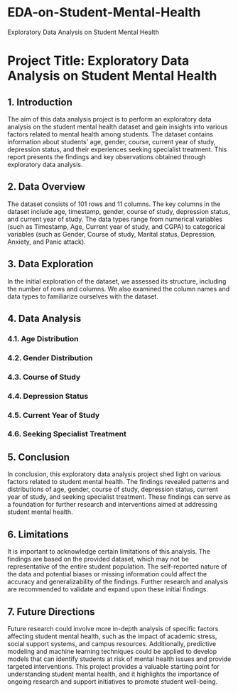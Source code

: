 # EDA-on-Student-Mental-Health
Exploratory Data Analysis on Student Mental Health
# Project Title: Exploratory Data Analysis on Student Mental Health

## 1. Introduction
The aim of this data analysis project is to perform an exploratory data analysis on the student mental health dataset and gain insights into various factors related to mental health among students. The dataset contains information about students' age, gender, course, current year of study, depression status, and their experiences seeking specialist treatment. This report presents the findings and key observations obtained through exploratory data analysis.

## 2. Data Overview
The dataset consists of 101 rows and 11 columns. The key columns in the dataset include age, timestamp, gender, course of study, depression status, and current year of study. The data types range from numerical variables (such as Timestamp, Age, Current year of study, and CGPA) to categorical variables (such as Gender, Course of study, Marital status, Depression, Anxiety, and Panic attack).

## 3. Data Exploration
In the initial exploration of the dataset, we assessed its structure, including the number of rows and columns. We also examined the column names and data types to familiarize ourselves with the dataset.

## 4. Data Analysis
### 4.1. Age Distribution
### 4.2. Gender Distribution
### 4.3. Course of Study
### 4.4. Depression Status
### 4.5. Current Year of Study
### 4.6. Seeking Specialist Treatment

## 5. Conclusion
In conclusion, this exploratory data analysis project shed light on various factors related to student mental health. The findings revealed patterns and distributions of age, gender, course of study, depression status, current year of study, and seeking specialist treatment. These findings can serve as a foundation for further research and interventions aimed at addressing student mental health.

## 6. Limitations
It is important to acknowledge certain limitations of this analysis. The findings are based on the provided dataset, which may not be representative of the entire student population. The self-reported nature of the data and potential biases or missing information could affect the accuracy and generalizability of the findings. Further research and analysis are recommended to validate and expand upon these initial findings.

## 7. Future Directions
Future research could involve more in-depth analysis of specific factors affecting student mental health, such as the impact of academic stress, social support systems, and campus resources. Additionally, predictive modeling and machine learning techniques could be applied to develop models that can identify students at risk of mental health issues and provide targeted interventions. This project provides a valuable starting point for understanding student mental health, and it highlights the importance of ongoing research and support initiatives to promote student well-being.
